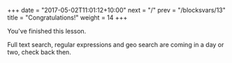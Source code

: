 +++
date = "2017-05-02T11:01:12+10:00"
next = "/" 
prev = "/blocksvars/13"
title = "Congratulations!"
weight = 14
+++

You've finished this lesson.

Full text search, regular expressions and geo search are coming in a day or two, check back then.

<!--Next up, string and geo searching.  Or use the index to go to another topic.-->
